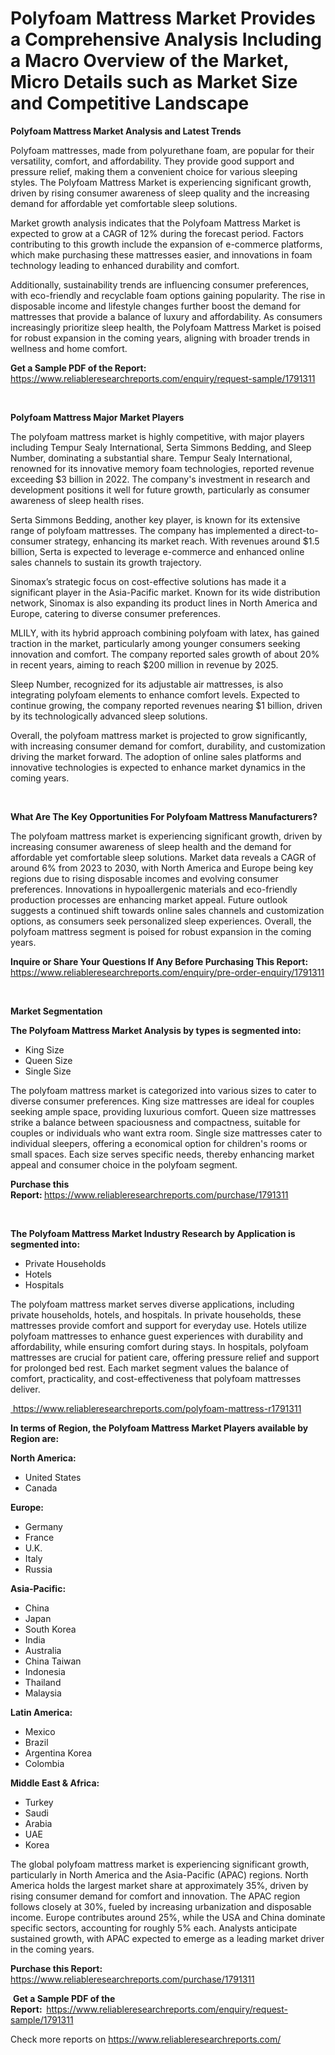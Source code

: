 <p><h1>Polyfoam Mattress Market Provides a Comprehensive Analysis Including a Macro Overview of the Market, Micro Details such as Market Size and Competitive Landscape</h1></p><p><strong>Polyfoam Mattress Market Analysis and Latest Trends</strong></p>
<p><p>Polyfoam mattresses, made from polyurethane foam, are popular for their versatility, comfort, and affordability. They provide good support and pressure relief, making them a convenient choice for various sleeping styles. The Polyfoam Mattress Market is experiencing significant growth, driven by rising consumer awareness of sleep quality and the increasing demand for affordable yet comfortable sleep solutions.</p><p>Market growth analysis indicates that the Polyfoam Mattress Market is expected to grow at a CAGR of 12% during the forecast period. Factors contributing to this growth include the expansion of e-commerce platforms, which make purchasing these mattresses easier, and innovations in foam technology leading to enhanced durability and comfort. </p><p>Additionally, sustainability trends are influencing consumer preferences, with eco-friendly and recyclable foam options gaining popularity. The rise in disposable income and lifestyle changes further boost the demand for mattresses that provide a balance of luxury and affordability. As consumers increasingly prioritize sleep health, the Polyfoam Mattress Market is poised for robust expansion in the coming years, aligning with broader trends in wellness and home comfort.</p></p>
<p><strong>Get a Sample PDF of the Report:&nbsp;</strong> <a href="https://www.reliableresearchreports.com/enquiry/request-sample/1791311?utm_campaign=2203&utm_medium=2&utm_source=Github&utm_content=ia&utm_term=06022025&utm_id=polyfoam-mattress">https://www.reliableresearchreports.com/enquiry/request-sample/1791311</a></p>
<p>&nbsp;</p>
<p><strong>Polyfoam Mattress Major Market Players</strong></p>
<p><p>The polyfoam mattress market is highly competitive, with major players including Tempur Sealy International, Serta Simmons Bedding, and Sleep Number, dominating a substantial share. Tempur Sealy International, renowned for its innovative memory foam technologies, reported revenue exceeding $3 billion in 2022. The company's investment in research and development positions it well for future growth, particularly as consumer awareness of sleep health rises.</p><p>Serta Simmons Bedding, another key player, is known for its extensive range of polyfoam mattresses. The company has implemented a direct-to-consumer strategy, enhancing its market reach. With revenues around $1.5 billion, Serta is expected to leverage e-commerce and enhanced online sales channels to sustain its growth trajectory. </p><p>Sinomax’s strategic focus on cost-effective solutions has made it a significant player in the Asia-Pacific market. Known for its wide distribution network, Sinomax is also expanding its product lines in North America and Europe, catering to diverse consumer preferences. </p><p>MLILY, with its hybrid approach combining polyfoam with latex, has gained traction in the market, particularly among younger consumers seeking innovation and comfort. The company reported sales growth of about 20% in recent years, aiming to reach $200 million in revenue by 2025.</p><p>Sleep Number, recognized for its adjustable air mattresses, is also integrating polyfoam elements to enhance comfort levels. Expected to continue growing, the company reported revenues nearing $1 billion, driven by its technologically advanced sleep solutions.</p><p>Overall, the polyfoam mattress market is projected to grow significantly, with increasing consumer demand for comfort, durability, and customization driving the market forward. The adoption of online sales platforms and innovative technologies is expected to enhance market dynamics in the coming years.</p></p>
<p>&nbsp;</p>
<p><strong>What Are The Key Opportunities For Polyfoam Mattress Manufacturers?</strong></p>
<p><p>The polyfoam mattress market is experiencing significant growth, driven by increasing consumer awareness of sleep health and the demand for affordable yet comfortable sleep solutions. Market data reveals a CAGR of around 6% from 2023 to 2030, with North America and Europe being key regions due to rising disposable incomes and evolving consumer preferences. Innovations in hypoallergenic materials and eco-friendly production processes are enhancing market appeal. Future outlook suggests a continued shift towards online sales channels and customization options, as consumers seek personalized sleep experiences. Overall, the polyfoam mattress segment is poised for robust expansion in the coming years.</p></p>
<p><strong>Inquire or Share Your Questions If Any Before Purchasing This Report:</strong> <a href="https://www.reliableresearchreports.com/enquiry/pre-order-enquiry/1791311?utm_campaign=2203&utm_medium=2&utm_source=Github&utm_content=ia&utm_term=06022025&utm_id=polyfoam-mattress">https://www.reliableresearchreports.com/enquiry/pre-order-enquiry/1791311</a></p>
<p>&nbsp;</p>
<p><strong>Market Segmentation</strong></p>
<p><strong>The Polyfoam Mattress Market Analysis by types is segmented into:</strong></p>
<p><ul><li>King Size</li><li>Queen Size</li><li>Single Size</li></ul></p>
<p><p>The polyfoam mattress market is categorized into various sizes to cater to diverse consumer preferences. King size mattresses are ideal for couples seeking ample space, providing luxurious comfort. Queen size mattresses strike a balance between spaciousness and compactness, suitable for couples or individuals who want extra room. Single size mattresses cater to individual sleepers, offering a economical option for children's rooms or small spaces. Each size serves specific needs, thereby enhancing market appeal and consumer choice in the polyfoam segment.</p></p>
<p><strong>Purchase this Report:&nbsp;</strong><a href="https://www.reliableresearchreports.com/purchase/1791311?utm_campaign=2203&utm_medium=2&utm_source=Github&utm_content=ia&utm_term=06022025&utm_id=polyfoam-mattress">https://www.reliableresearchreports.com/purchase/1791311</a></p>
<p>&nbsp;</p>
<p><strong>The Polyfoam Mattress Market Industry Research by Application is segmented into:</strong></p>
<p><ul><li>Private Households</li><li>Hotels</li><li>Hospitals</li></ul></p>
<p><p>The polyfoam mattress market serves diverse applications, including private households, hotels, and hospitals. In private households, these mattresses provide comfort and support for everyday use. Hotels utilize polyfoam mattresses to enhance guest experiences with durability and affordability, while ensuring comfort during stays. In hospitals, polyfoam mattresses are crucial for patient care, offering pressure relief and support for prolonged bed rest. Each market segment values the balance of comfort, practicality, and cost-effectiveness that polyfoam mattresses deliver.</p></p>
<p><a href="https://www.reliableresearchreports.com/polyfoam-mattress-r1791311?utm_campaign=2203&utm_medium=2&utm_source=Github&utm_content=ia&utm_term=06022025&utm_id=polyfoam-mattress">&nbsp;https://www.reliableresearchreports.com/polyfoam-mattress-r1791311</a></p>
<p><strong>In terms of Region, the Polyfoam Mattress Market Players available by Region are:</strong></p>
<p>
    <p> <strong> North America: </strong>
        <ul>
            <li>United States</li>
            <li>Canada</li>
        </ul>
        </p> 
    <p> <strong> Europe: </strong>
        <ul>
            <li>Germany</li>
            <li>France</li>
            <li>U.K.</li>
            <li>Italy</li>
            <li>Russia</li>
        </ul>
        </p> 
    <p> <strong> Asia-Pacific: </strong>
        <ul>
            <li>China</li>
            <li>Japan</li>
            <li>South Korea</li>
            <li>India</li>
            <li>Australia</li>
            <li>China Taiwan</li>
            <li>Indonesia</li>
            <li>Thailand</li>
            <li>Malaysia</li>
        </ul>
        </p> 
    <p> <strong> Latin America: </strong>
        <ul>
            <li>Mexico</li>
            <li>Brazil</li>
            <li>Argentina Korea</li>
            <li>Colombia</li>
        </ul>
        </p> 
    <p> <strong> Middle East & Africa: </strong>
        <ul>
            <li>Turkey</li>
            <li>Saudi</li>
            <li>Arabia</li>
            <li>UAE</li>
            <li>Korea</li>
        </ul>
    </p>
    </p>
<p><p>The global polyfoam mattress market is experiencing significant growth, particularly in North America and the Asia-Pacific (APAC) regions. North America holds the largest market share at approximately 35%, driven by rising consumer demand for comfort and innovation. The APAC region follows closely at 30%, fueled by increasing urbanization and disposable income. Europe contributes around 25%, while the USA and China dominate specific sectors, accounting for roughly 5% each. Analysts anticipate sustained growth, with APAC expected to emerge as a leading market driver in the coming years.</p></p>
<p><strong>Purchase this Report: </strong><a href="https://www.reliableresearchreports.com/purchase/1791311?utm_campaign=2203&utm_medium=2&utm_source=Github&utm_content=ia&utm_term=06022025&utm_id=polyfoam-mattress">https://www.reliableresearchreports.com/purchase/1791311</a></p>
<p>&nbsp;<strong>Get a Sample PDF of the Report:&nbsp;&nbsp;</strong><a href="https://www.reliableresearchreports.com/enquiry/request-sample/1791311?utm_campaign=2203&utm_medium=2&utm_source=Github&utm_content=ia&utm_term=06022025&utm_id=polyfoam-mattress">https://www.reliableresearchreports.com/enquiry/request-sample/1791311</a></p>
<p><strong></strong></p>
<p>Check more reports on <a href="https://www.reliableresearchreports.com/?utm_campaign=2203&utm_medium=2&utm_source=Github&utm_content=ia&utm_term=06022025&utm_id=polyfoam-mattress">https://www.reliableresearchreports.com/</a></p>
